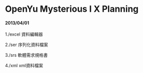 # OpenYu Mysterious I X Planning

#### 2013/04/01

1./excel 資料編輯器

2./ser 序列化資料檔案

3./srs 軟體需求規格書

4./xml xml資料檔案
